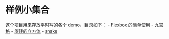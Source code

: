 # 样例小集合

这个项目用来存放平时写的各个 demo，目录如下：
    - [Flexbox 的简单使用](flex-box/)
    - [九宫格](grid-3by3/)
    - [旋转的立方体](rotate-cube/)
    - [snake](贪吃蛇)
